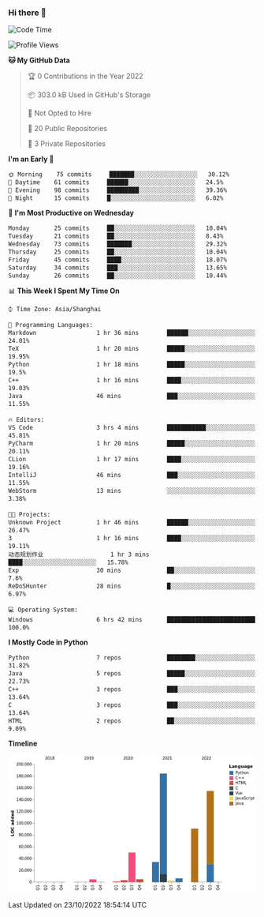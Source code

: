 ### Hi there 👋

<!--START_SECTION:waka-->
![Code Time](http://img.shields.io/badge/Code%20Time-579%20hrs%2015%20mins-blue)

![Profile Views](http://img.shields.io/badge/Profile%20Views-0-blue)

**🐱 My GitHub Data** 

> 🏆 0 Contributions in the Year 2022
 > 
> 📦 303.0 kB Used in GitHub's Storage 
 > 
> 🚫 Not Opted to Hire
 > 
> 📜 20 Public Repositories 
 > 
> 🔑 3 Private Repositories  
 > 
**I'm an Early 🐤** 

```text
🌞 Morning    75 commits     ███████░░░░░░░░░░░░░░░░░░   30.12% 
🌆 Daytime    61 commits     ██████░░░░░░░░░░░░░░░░░░░   24.5% 
🌃 Evening    98 commits     █████████░░░░░░░░░░░░░░░░   39.36% 
🌙 Night      15 commits     █░░░░░░░░░░░░░░░░░░░░░░░░   6.02%

```
📅 **I'm Most Productive on Wednesday** 

```text
Monday       25 commits     ██░░░░░░░░░░░░░░░░░░░░░░░   10.04% 
Tuesday      21 commits     ██░░░░░░░░░░░░░░░░░░░░░░░   8.43% 
Wednesday    73 commits     ███████░░░░░░░░░░░░░░░░░░   29.32% 
Thursday     25 commits     ██░░░░░░░░░░░░░░░░░░░░░░░   10.04% 
Friday       45 commits     ████░░░░░░░░░░░░░░░░░░░░░   18.07% 
Saturday     34 commits     ███░░░░░░░░░░░░░░░░░░░░░░   13.65% 
Sunday       26 commits     ██░░░░░░░░░░░░░░░░░░░░░░░   10.44%

```


📊 **This Week I Spent My Time On** 

```text
⌚︎ Time Zone: Asia/Shanghai

💬 Programming Languages: 
Markdown                 1 hr 36 mins        ██████░░░░░░░░░░░░░░░░░░░   24.01% 
TeX                      1 hr 20 mins        █████░░░░░░░░░░░░░░░░░░░░   19.95% 
Python                   1 hr 18 mins        █████░░░░░░░░░░░░░░░░░░░░   19.5% 
C++                      1 hr 16 mins        ████░░░░░░░░░░░░░░░░░░░░░   19.03% 
Java                     46 mins             ███░░░░░░░░░░░░░░░░░░░░░░   11.55%

🔥 Editors: 
VS Code                  3 hrs 4 mins        ███████████░░░░░░░░░░░░░░   45.81% 
PyCharm                  1 hr 20 mins        █████░░░░░░░░░░░░░░░░░░░░   20.11% 
CLion                    1 hr 17 mins        ████░░░░░░░░░░░░░░░░░░░░░   19.16% 
IntelliJ                 46 mins             ███░░░░░░░░░░░░░░░░░░░░░░   11.55% 
WebStorm                 13 mins             ░░░░░░░░░░░░░░░░░░░░░░░░░   3.38%

🐱‍💻 Projects: 
Unknown Project          1 hr 46 mins        ██████░░░░░░░░░░░░░░░░░░░   26.47% 
3                        1 hr 16 mins        ████░░░░░░░░░░░░░░░░░░░░░   19.11% 
动态规划作业                   1 hr 3 mins         ████░░░░░░░░░░░░░░░░░░░░░   15.78% 
Exp                      30 mins             ██░░░░░░░░░░░░░░░░░░░░░░░   7.6% 
ReDoSHunter              28 mins             █░░░░░░░░░░░░░░░░░░░░░░░░   6.97%

💻 Operating System: 
Windows                  6 hrs 42 mins       █████████████████████████   100.0%

```

**I Mostly Code in Python** 

```text
Python                   7 repos             ████████░░░░░░░░░░░░░░░░░   31.82% 
Java                     5 repos             █████░░░░░░░░░░░░░░░░░░░░   22.73% 
C++                      3 repos             ███░░░░░░░░░░░░░░░░░░░░░░   13.64% 
C                        3 repos             ███░░░░░░░░░░░░░░░░░░░░░░   13.64% 
HTML                     2 repos             ██░░░░░░░░░░░░░░░░░░░░░░░   9.09%

```


**Timeline**

![Chart not found](https://raw.githubusercontent.com/SuperMaxine/SuperMaxine/main/charts/bar_graph.png) 


 Last Updated on 23/10/2022 18:54:14 UTC
<!--END_SECTION:waka-->

<!--
**SuperMaxine/SuperMaxine** is a ✨ _special_ ✨ repository because its `README.md` (this file) appears on your GitHub profile.

Here are some ideas to get you started:

- 🔭 I’m currently working on ...
- 🌱 I’m currently learning ...
- 👯 I’m looking to collaborate on ...
- 🤔 I’m looking for help with ...
- 💬 Ask me about ...
- 📫 How to reach me: ...
- 😄 Pronouns: ...
- ⚡ Fun fact: ...
-->


